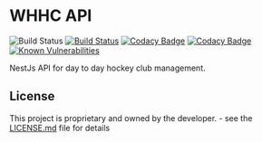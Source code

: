 # WHHC API

![Build Status](https://img.shields.io/github/last-commit/jaredph/whhc-api.svg)
[![Build Status](https://travis-ci.org/JaredPh/whhc-api.svg?branch=dev)](https://travis-ci.org/JaredPh/whhc-api) [![Codacy Badge](https://api.codacy.com/project/badge/Grade/dc2e4f961b8e4899bc38b88cfd587623)](https://www.codacy.com/app/JaredPh/whhc-api?utm_source=github.com&amp;utm_medium=referral&amp;utm_content=JaredPh/whhc-api&amp;utm_campaign=Badge_Grade) 
[![Codacy Badge](https://api.codacy.com/project/badge/Coverage/dc2e4f961b8e4899bc38b88cfd587623)](https://www.codacy.com/app/JaredPh/whhc-api?utm_source=github.com&utm_medium=referral&utm_content=JaredPh/whhc-api&utm_campaign=Badge_Coverage) [![Known Vulnerabilities](https://snyk.io/test/github/JaredPh/whhc-api/badge.svg)](https://snyk.io/test/github/JaredPh/whhc-api)

NestJs API for day to day hockey club management. 

## License

This project is proprietary and owned by the developer. - see the [LICENSE.md](LICENSE.md) file for details